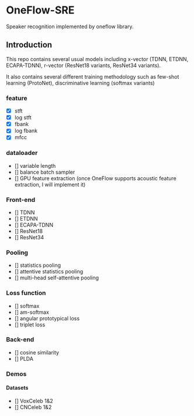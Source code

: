# OneFlow-SRE
Speaker recognition implemented by oneflow library.

## Introduction

This repo contains several usual models including x-vector (TDNN, ETDNN, ECAPA-TDNN), r-vector (ResNet18 variants, ResNet34 variants).

It also contains several different training methodology such as few-shot learning (ProtoNet), discriminative learning (softmax variants)

### feature

- [x] stft
- [x] log stft
- [x] fbank
- [x] log fbank
- [x] mfcc

### dataloader

- [] variable length
- [] balance batch sampler
- [] GPU feature extraction (once OneFlow supports acoustic feature extraction, I will implement it)

### Front-end

- [] TDNN
- [] ETDNN
- [] ECAPA-TDNN
- [] ResNet18
- [] ResNet34

### Pooling

- [] statistics pooling
- [] attentive statistics pooling
- [] multi-head self-attentive pooling

### Loss function

- [] softmax
- [] am-softmax
- [] angular prototypical loss
- [] triplet loss

### Back-end

- [] cosine similarity
- [] PLDA

### Demos

#### Datasets

- [] VoxCeleb 1&2
- [] CNCeleb 1&2
